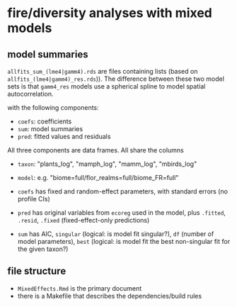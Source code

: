 # fire/diversity analyses with mixed models

## model summaries

`allfits_sum_(lme4|gamm4).rds` are files containing
lists (based on `allfits_(lme4|gamm4)_res.rds`)). The difference between these two model sets is that `gamm4_res` models use a spherical spline to model spatial autocorrelation.


with the following components:

- `coefs`: coefficients
- `sum`: model summaries
- `pred`: fitted values and residuals

All three components are data frames. All share the columns

- `taxon`: "plants_log", "mamph_log", "mamm_log", "mbirds_log"
- `model`: e.g. "biome=full/flor_realms=full/biome_FR=full"

- `coefs` has fixed and random-effect parameters, with standard errors (no profile CIs)
- `pred` has original variables from `ecoreg` used in the model, plus `.fitted`, `.resid`, `.fixed` (fixed-effect-only predictions)
- `sum` has AIC, `singular` (logical: is model fit singular?), `df` (number of model parameters), `best` (logical: is model fit the best non-singular fit for the given taxon?)

## file structure

- `MixedEffects.Rmd` is the primary document
- there is a Makefile that describes the dependencies/build rules
